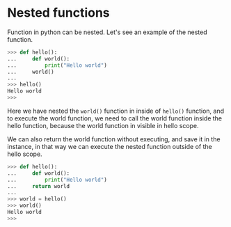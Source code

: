 # Nested functions

Function in python can be nested. Let's see an example of the nested function.


```py
>>> def hello():
...     def world():
...         print("Hello world")
...     world()
... 
>>> hello()
Hello world
>>> 
```

Here we have nested the `world()` function in inside of `hello()` function, and to execute the world function, we need to call the world function inside the hello function, because the world function in visible in hello scope.

We can also return the world function without executing, and save it in the instance, in that way we can execute the nested function outside of the hello scope.

```py
>>> def hello():
...     def world():
...         print("Hello world")
...     return world
... 
>>> world = hello()
>>> world()
Hello world
>>> 
```
